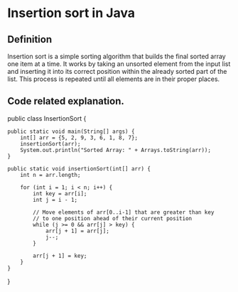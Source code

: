 # Insertion sort in Java

## Definition
Insertion sort is a simple sorting algorithm that builds the final sorted array one item at a time. It works by taking an unsorted element from the input list and inserting it into its correct position within the already sorted part of the list. This process is repeated until all elements are in their proper places.

## Code related explanation.
public class InsertionSort {

    public static void main(String[] args) {
        int[] arr = {5, 2, 9, 3, 6, 1, 8, 7};
        insertionSort(arr);
        System.out.println("Sorted Array: " + Arrays.toString(arr));
    }

    public static void insertionSort(int[] arr) {
        int n = arr.length;

        for (int i = 1; i < n; i++) {
            int key = arr[i];
            int j = i - 1;

            // Move elements of arr[0..i-1] that are greater than key
            // to one position ahead of their current position
            while (j >= 0 && arr[j] > key) {
                arr[j + 1] = arr[j];
                j--;
            }

            arr[j + 1] = key;
        }
    }
}
